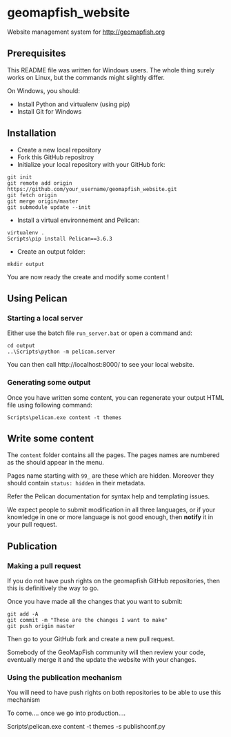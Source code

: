 # geomapfish_website

Website management system for http://geomapfish.org

## Prerequisites

This README file was written for Windows users. The whole thing surely
works on Linux, but the commands might silghtly differ.

On Windows, you should:

* Install Python and virtualenv (using pip)
* Install Git for Windows

## Installation

* Create a new local repository
* Fork this GitHub repositroy
* Initialize your local repository with your GitHub fork:

```
git init
git remote add origin https://github.com/your_username/geomapfish_website.git
git fetch origin
git merge origin/master
git submodule update --init
```

* Install a virtual environnement and Pelican:

```
virtualenv .
Scripts\pip install Pelican==3.6.3
```

* Create an output folder:

```
mkdir output
```

You are now ready the create and modify some content !

## Using Pelican

### Starting a local server

Either use the batch file `run_server.bat` or open a command and:

```
cd output
..\Scripts\python -m pelican.server
```

You can then call http://localhost:8000/ to see your local website.

### Generating some output

Once you have written some content, you can regenerate your output HTML
file using following command:

```
Scripts\pelican.exe content -t themes
```

## Write some content

The `content` folder contains all the pages. The pages names are numbered
as the should appear in the menu.

Pages name starting with `99_` are these which are hidden. Moreover they
should contain `status: hidden` in their metadata.

Refer the Pelican documentation for syntax help and templating issues.

We expect people to submit modification in all three languages, or if your
knowledge in one or more language is not good enough, then **notify** it
in your pull request.

## Publication

### Making a pull request

If you do not have push rights on the geomapfish GitHub repositories, then
this is definitively the way to go.

Once you have made all the changes that you want to submit:

    git add -A
    git commit -m "These are the changes I want to make"
    git push origin master

Then go to your GitHub fork and create a new pull request.

Somebody of the GeoMapFish community will then review your code, eventually
merge it and the update the website with your changes.

### Using the publication mechanism

You will need to have push rights on both repositories to be able to use
this mechanism

To come.... once we go into production....

Scripts\pelican.exe content -t themes -s publishconf.py
